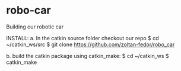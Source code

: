 # robo-car
Building our robotic car 
 
INSTALL: 
a. In the catkin source folder checkout our repo 
$ cd ~/catkin_ws/src 
$ git clone https://github.com/zoltan-fedor/robo_car 
 
b. build the catkin package using catkin_make: 
$ cd ~/catkin_ws 
$ catkin_make 
